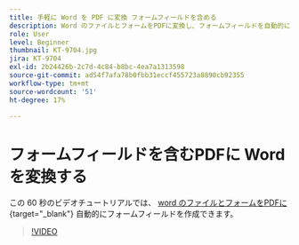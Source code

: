 ```yaml
---
title: 手軽に Word を PDF に変換 フォームフィールドを含める
description: Word のファイルとフォームをPDFに変換し、フォームフィールドを自動的に作成
role: User
level: Beginner
thumbnail: KT-9704.jpg
jira: KT-9704
exl-id: 2b24426b-2c7d-4c84-b8bc-4ea7a1313598
source-git-commit: ad54f7afa78b0fbb31eccf455723a8890cb92355
workflow-type: tm+mt
source-wordcount: '51'
ht-degree: 17%

---
```


# フォームフィールドを含むPDFに Word を変換する

この 60 秒のビデオチュートリアルでは、 [word のファイルとフォームをPDFに](https://www.adobe.com/jp/acrobat/online/word-to-pdf.html){target="_blank"} 自動的にフォームフィールドを作成できます。

>[!VIDEO](https://video.tv.adobe.com/v/340082?quality=12&learn=on&hidetitle=true)
